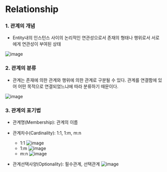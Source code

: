 # Relationship

### 1. 관계의 개념
- Entity내의 인스턴스 사이의 논리적인 연관성으로서 존재의 형태나 행위로서 서로에게 연관성이 부여된 상태

![image](https://user-images.githubusercontent.com/77867084/155457148-d6ecbcf3-70ae-4005-ad93-94f284a081d2.png)

### 2. 관계의 분류
- 관계는 존재에 의한 관계와 행위에 의한 관계로 구분될 수 있다.  관계를 연결함에 있어 어떤 목적으로 연결되었느냐에 따라 분류하기 때문이다.


![image](https://user-images.githubusercontent.com/77867084/155468188-1d50ad60-b35c-4049-b448-9009ba5f281f.png)

### 3. 관계의 표기법
- 관계명(Membership): 관계의 이름
- 관계차수(Cardinality): 1:1, 1:m, m:n

  - 1:1
![image](https://user-images.githubusercontent.com/77867084/155469606-ee5edf82-1250-4695-8ad8-1a4814d0b480.png)
  - 1:m
![image](https://user-images.githubusercontent.com/77867084/155469830-72a90edf-9971-41e3-ab15-5f6d225cddd0.png)
  - m:n
![image](https://user-images.githubusercontent.com/77867084/155469945-4993d5ac-57f4-4d3a-94fc-05e751535ac0.png)

- 관계선택사양(Optionality): 필수관계, 선택관계
![image](https://user-images.githubusercontent.com/77867084/155470106-d0073bf1-5827-4713-bc68-bdf19f24f6c6.png)


